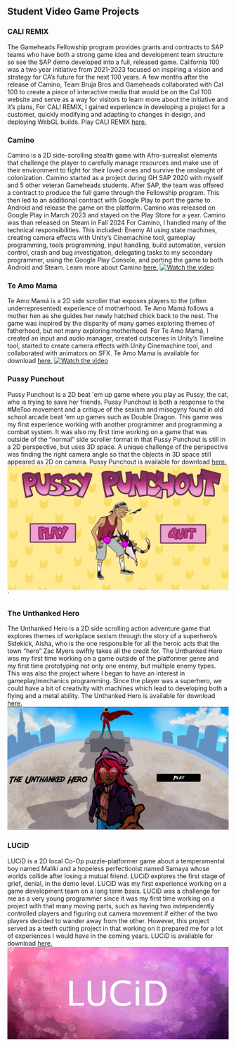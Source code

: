 ## Student Video Game Projects
### CALI REMIX
  The Gameheads Fellowship program provides grants and contracts to SAP teams who have both a strong game idea and development team structure so see the SAP demo developed into a full, released game. California 100 was a two year initiative from 2021-2023 focused on inspiring a vision and strategy for CA’s future for the next 100 years.
  A few months after the release of Camino, Team Bruja Bros and Gameheads collaborated with Cal 100 to create a piece of interactive media that would be on the Cal 100 website and serve as a way for visitors to learn more about the initiative and it’s plans,
  For CALI REMIX, I gained experience in developing a project for a customer, quickly modifying and adapting to changes in design, and deploying WebGL builds. Play CALI REMIX [here.](https://california100.org/cali-remix-game/)

### Camino
  Camino is a 2D side-scrolling stealth game with Afro-surrealist elements that challenge the player to carefully manage resources and make use of their environment to fight for their loved ones and survive the onslaught of colonization.
  Camino started as a project during GH SAP 2020 with myself and 5 other veteran Gameheads students. After SAP, the team was offered a contract to produce the full game through the Fellowship program. This then led to an additional contract with Google Play to port the game to Android and release the game on the platform. Camino was released on Google Play in March 2023 and stayed on the Play Store for a year. Camino was than released on Steam in Fall 2024
  For Camino, I handled many of the technical responsibilities. This included: Enemy AI using state machines, creating camera effects with Unity’s Cinemachine tool, gameplay programming, tools programming,  input handling, build automation, version control, crash and bug investigation, delegating tasks to my secondary programmer, using the Google Play Console, and porting the game to both Android and Steam. Learn more about Camino [here.](https://gameheads.itch.io/camino)
  [![Watch the video](https://img.youtube.com/vi/YMHl3__A93Q/hqdefault.jpg)](https://www.youtube.com/watch?v=YMHl3__A93Q)
### Te Amo Mama

  Te Amo Mamá is a 2D side scroller that exposes players to the (often underrepresented) experience of motherhood. Te Amo Mamá  follows a mother hen as she guides her newly hatched chick back to the nest. The game was inspired by the disparity of many games exploring themes of fatherhood, but not many exploring motherhood.
  For Te Amo Mamá, I created an input and audio manager, created cutscenes in Unity’s Timeline tool, started to create camera effects with Unity Cinemachine tool, and collaborated with animators on SFX.
  Te Amo Mama is available for download [here.](https://gameheads.itch.io/te-amo-mama)
  [![Watch the video](https://img.youtube.com/vi/iiPUPQ4pSTU/hqdefault.jpg)](https://youtu.be/https://youtu.be/iiPUPQ4pSTU)

### Pussy Punchout

  Pussy Punchout is a 2D beat 'em up game where you play as Pussy, the cat, who is trying to save her friends. Pussy Punchout is both a response to the #MeToo movement and a critique of the sexism and misogyny  found in old school arcade beat ‘em up games such as Double Dragon.
  This game was my first experience working with another programmer and programming a combat system. It was also my first time working on a game that was outside of the “normal” side scroller format in that Pussy Punchout is still in a 2D perspective, but uses 3D space. A unique challenge of the perspective was finding the right camera angle so that the objects in 3D space still appeared as 2D on camera.
  Pussy Punchout is available for download [here.](https://gameheads.itch.io/pussy-punchout)  
[![Watch the video](images/PP_title.png)](https://drive.google.com/file/d/11cViKjMxbHMLAWHqG46NNXCXuS0pss17/view?usp=drive_link)`

### The Unthanked Hero

  The Unthanked Hero is a 2D side scrolling action adventure game that explores themes of workplace sexism through the story of a superhero’s Sidekick, Aisha, who is the one responsible for  all the heroic acts that the town “hero” Zac Myers swiftly takes all the credit for.
  The Unthanked Hero was my first time working on a game outside of the platformer genre and my first time prototyping not only one enemy, but multiple enemy types. This was also the project where I began to have an interest in gameplay/mechanics programming. Since the player was a superhero, we could have a bit of creativity with machines which lead to developing both a flying and a metal ability.
  The Unthanked Hero is available for download  [here.](https://gameheads.itch.io/unthanked-hero) ![screenshot](images/Title%20Screen.jpg)
  

### LUCiD

  LUCiD is a 2D local Co-Op puzzle-platformer game about a temperamental boy named Maliki and a hopeless perfectionist named Samaya whose worlds collide after losing a mutual friend. LUCiD explores the first stage of grief, denial, in the demo level.
  LUCiD was my first experience working on a game development team on a long term basis. LUCiD was a challenge for me as a very young programmer since it was my first time working on a project with that many moving parts, such as having two independently controlled players and figuring out camera movement if either of the two players decided to wander away from the other. However, this project served as a teeth cutting project in that working on it prepared me for a lot of experiences I would have in the coming years.
  LUCiD is available for download [here.](https://gameheads.itch.io/lucid) ![screenshot](images/kXzFFN.jpg)
 
